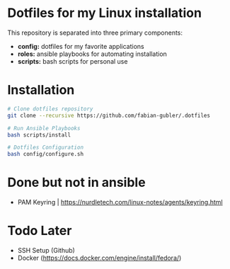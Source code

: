 # Dotfiles for my Linux installation
This repository is separated into three primary components:
- **config:** dotfiles for my favorite applications
- **roles:** ansible playbooks for automating installation
- **scripts:** bash scripts for personal use

# Installation

```bash
# Clone dotfiles repository
git clone --recursive https://github.com/fabian-gubler/.dotfiles

# Run Ansible Playbooks
bash scripts/install

# Dotfiles Configuration
bash config/configure.sh
```
# Done but not in ansible
- PAM Keyring | https://nurdletech.com/linux-notes/agents/keyring.html

# Todo Later
- SSH Setup (Github)
- Docker (https://docs.docker.com/engine/install/fedora/)

